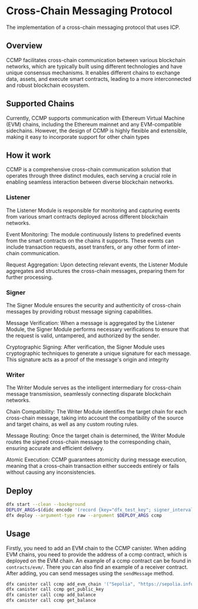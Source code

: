 # Cross-Chain Messaging Protocol

The implementation of a cross-chain messaging protocol that uses ICP.

## Overview

CCMP facilitates cross-chain communication between various blockchain networks, which are typically built using different technologies and have unique consensus mechanisms. It enables different chains to exchange data, assets, and execute smart contracts, leading to a more interconnected and robust blockchain ecosystem.

## Supported Chains

Currently, CCMP supports communication with Ethereum Virtual Machine (EVM) chains, including the Ethereum mainnet and any EVM-compatible sidechains. However, the design of CCMP is highly flexible and extensible, making it easy to incorporate support for other chain types

## How it work

CCMP is a comprehensive cross-chain communication solution that operates through three distinct modules, each serving a crucial role in enabling seamless interaction between diverse blockchain networks.

### Listener

The Listener Module is responsible for monitoring and capturing events from various smart contracts deployed across different blockchain networks.

Event Monitoring: The module continuously listens to predefined events from the smart contracts on the chains it supports. These events can include transaction requests, asset transfers, or any other form of inter-chain communication.

Request Aggregation: Upon detecting relevant events, the Listener Module aggregates and structures the cross-chain messages, preparing them for further processing.

### Signer

The Signer Module ensures the security and authenticity of cross-chain messages by providing robust message signing capabilities.

Message Verification: When a message is aggregated by the Listener Module, the Signer Module performs necessary verifications to ensure that the request is valid, untampered, and authorized by the sender.

Cryptographic Signing: After verification, the Signer Module uses cryptographic techniques to generate a unique signature for each message. This signature acts as a proof of the message's origin and integrity

### Writer

The Writer Module serves as the intelligent intermediary for cross-chain message transmission, seamlessly connecting disparate blockchain networks.

Chain Compatibility: The Writer Module identifies the target chain for each cross-chain message, taking into account the compatibility of the source and target chains, as well as any custom routing rules.

Message Routing: Once the target chain is determined, the Writer Module routes the signed cross-chain message to the corresponding chain, ensuring accurate and efficient delivery.

Atomic Execution: CCMP guarantees atomicity during message execution, meaning that a cross-chain transaction either succeeds entirely or fails without causing any inconsistencies.

## Deploy

```sh
dfx start --clean --background
DEPLOY_ARGS=$(didc encode '(record {key="dfx_test_key"; signer_interval_secs=60:nat64; writer_interval_secs=60:nat64})')
dfx deploy --argument-type raw --argument $DEPLOY_ARGS ccmp
```

## Usage

Firstly, you need to add an EVM chain to the CCMP canister. When adding EVM chains, you need to provide the address of a ccmp contract, which is deployed on the EVM chain. An example of a ccmp contract can be found in `contracts/evm/`. There you can also find an example of a receiver contract. After adding, you can send messages using the `sendMessage` method.

```sh
dfx canister call ccmp add_evm_chain '("Sepolia", "https://sepolia.infura.io/v3/f91b77f3a27d4d698087473f32db9061")'
dfx canister call ccmp get_public_key
dfx canister call ccmp add_balance
dfx canister call ccmp get_balance
```
